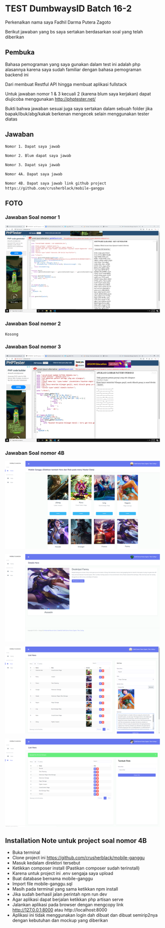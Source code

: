 # TEST DumbwaysID Batch 16-2

Perkenalkan nama saya Fadhil Darma Putera Zagoto

Berikut jawaban yang bs saya sertakan berdasarkan soal yang telah diberikan

## Pembuka

Bahasa pemograman yang saya gunakan dalam test ini adalah php alasannya karena saya sudah familiar dengan bahasa pemograman backend ini

Dari membuat Restful API hingga membuat aplikasi fullstack

Untuk jawaban nomor 1 & 3 kecuali 2 (karena blum saya kerjakan) dapat diujicoba menggunakan http://phptester.net/

Bukti bahwa jawaban sesuai juga saya sertakan dalam sebuah folder jika bapak/ibuk/abg/kakak berkenan mengecek selain menggunakan tester diatas

## Jawaban
```
Nomor 1. Dapat saya jawab
```
```
Nomor 2. Blum dapat saya jawab
```
```
Nomor 3. Dapat saya jawab
```
```
Nomor 4A. Dapat saya jawab
```
```
Nomor 4B. Dapat saya jawab link github project https://github.com/crusherblack/mobile-ganggu
```

## FOTO

### Jawaban Soal nomor 1

![Jawaban Soal Nomor 1](https://github.com/crusherblack/TestDumbwaysID-16-2/blob/master/Bukti%20Hasil%20(Gambar)/1.png)

### Jawaban Soal nomor 2
````
Kosong
````

### Jawaban Soal nomor 3

![Jawaban Soal Nomor 3](https://github.com/crusherblack/TestDumbwaysID-16-2/blob/master/Bukti%20Hasil%20(Gambar)/3.png)

### Jawaban Soal nomor 4B

![Home](https://github.com/crusherblack/TestDumbwaysID-16-2/blob/master/Bukti%20Hasil%20(Gambar)/4b-1.png)

![Details](https://github.com/crusherblack/TestDumbwaysID-16-2/blob/master/Bukti%20Hasil%20(Gambar)/4b-2.png)

![CRUD Hero](https://github.com/crusherblack/TestDumbwaysID-16-2/blob/master/Bukti%20Hasil%20(Gambar)/4b-3.png)

![CRUD Role](https://github.com/crusherblack/TestDumbwaysID-16-2/blob/master/Bukti%20Hasil%20(Gambar)/4b-4.png)

## Installation Note untuk project soal nomor 4B
* Buka terminal
* Clone project ini https://github.com/crusherblack/mobile-ganggu
* Masuk kedalam direktori tersebut
* Ketikkan composer install (Pastikan composer sudah terinstall)
* Karena untuk project ini .env sengaja saya upload
* Buat database bernama mobile-ganggu
* Import file mobile-ganggu.sql 
* Masih pada terminal yang sama ketikkan npm install 
* Jika sudah berhasil jalan perintah npm run dev
* Agar aplikasi dapat berjalan ketikkan php artisan serve
* Jalankan aplikasi pada browser dengan mengcopy link http://127.0.0.1:8000 atau http://localhost:8000
* Aplikasi ini tidak menggunakan login dah dibuat dan dibuat semirip2nya dengan kebutuhan dan mockup yang diberikan
